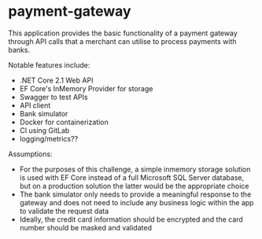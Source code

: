 # payment-gateway

This application provides the basic functionality of a payment gateway through API calls that a merchant can utilise to process payments with banks.

Notable features include:
- .NET Core 2.1 Web API
- EF Core's InMemory Provider for storage
- Swagger to test APIs
- API client
- Bank simulator
- Docker for containerization
- CI using GitLab
- logging/metrics??


Assumptions:
- For the purposes of this challenge, a simple inmemory storage solution is used with EF Core instead of a full Microsoft SQL Server database, but on a production solution the latter would be the appropriate choice
- The bank simulator only needs to provide a meaningful response to the gateway and does not need to include any business logic within the app to validate the request data
- Ideally, the credit card information should be encrypted and the card number should be masked and validated
